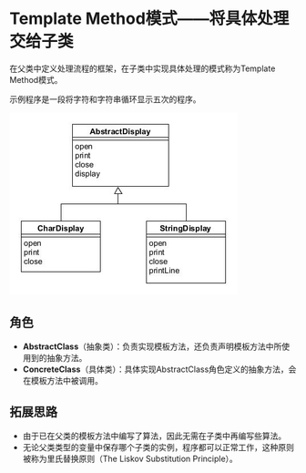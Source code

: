 # Template Method模式——将具体处理交给子类

在父类中定义处理流程的框架，在子类中实现具体处理的模式称为Template Method模式。

示例程序是一段将字符和字符串循环显示五次的程序。

![template](asset/template.jpg)

## 角色

* **AbstractClass**（抽象类）：负责实现模板方法，还负责声明模板方法中所使用到的抽象方法。
* **ConcreteClass**（具体类）：具体实现AbstractClass角色定义的抽象方法，会在模板方法中被调用。

## 拓展思路

* 由于已在父类的模板方法中编写了算法，因此无需在子类中再编写些算法。
* 无论父类类型的变量中保存哪个子类的实例，程序都可以正常工作，这种原则被称为里氏替换原则（The Liskov Substitution Principle）。